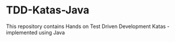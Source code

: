 # TDD-Katas-Java
This repository contains Hands on Test Driven Development Katas - implemented using Java

